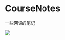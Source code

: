 # CourseNotes


一些网课的笔记

![](https://cdn.jsdelivr.net/gh/thunder1015/blogimage@master/img/202305081523137.png)